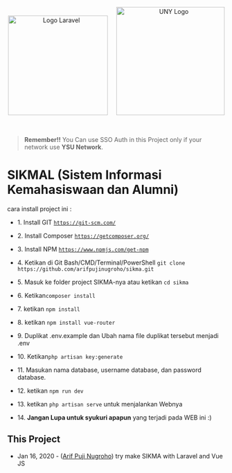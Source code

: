 <p align="center"><a href="https://laravel.com" target="_blank"><img width="230" src="https://laravel.com/assets/img/components/logo-laravel.svg" alt="Logo Laravel"></a>
  &nbsp
  &nbsp
 <a href="https://uny.ac.id/" target="_blank"><img width="250" src="https://www.uny.ac.id/sites/www.uny.ac.id/files/logo%20web%20indo.png" alt="UNY Logo"></a></p>
<br>

> **Remember!!** You Can use SSO Auth in this Project only if your network use **YSU Network**.
<h1>SIKMAL (Sistem Informasi Kemahasiswaan dan Alumni)</h1>
cara install project ini :
<br>
<ul>
  <li><p>1. Install GIT <code><a href="https://git-scm.com/" target="_blank">https://git-scm.com/</a></code></p></li>
  <li><p>2. Install Composer <code><a href="https://getcomposer.org/" target="_blank">https://getcomposer.org/</a></code></p></li>
  <li><p>3. Install NPM <code><a href="https://www.npmjs.com/get-npm" target="_blank">https://www.npmjs.com/get-npm</a></code></p></li>
  <li><p>4. Ketikan di Git Bash/CMD/Terminal/PowerShell <code>git clone https://github.com/arifpujinugroho/sikma.git</code></p></li>
  <li><p>5. Masuk ke folder project SIKMA-nya atau ketikan <code>cd sikma</code></p></li>
  <li><p>6. Ketikan<code>composer install</code></p></li>
  <li><p>7. ketikan <code>npm install</code></p></li>
  <li><p>8. ketikan <code>npm install vue-router</code></p></li>
  <li><p>9. Duplikat .env.example dan Ubah nama file duplikat tersebut menjadi .env</p></li>
  <li><p>10. Ketikan<code>php artisan key:generate</code></p></li>
  <li><p>11. Masukan nama database, username database, dan password database.</p></li>
  <li><p>12. ketikan <code>npm run dev</code></p></li>
  <li><p>13. ketikan <code>php artisan serve</code> untuk menjalankan Webnya</p></li>
  <li><p>14. <strong>Jangan Lupa untuk syukuri apapun</strong> yang terjadi pada WEB ini :)</p></li>
</ul>


<h2>This Project</h2>
<ul>
    <li>Jan 16, 2020 - (<a href="https://github.com/arifpujinugroho" target="_blank">Arif Puji Nugroho</a>) try make SIKMA with Laravel and Vue JS</li>
</ul>

